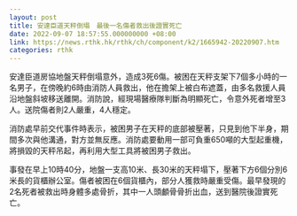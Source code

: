```yaml
---
layout: post
title: 安達臣道天秤倒塌　最後一名傷者救出後證實死亡
date: 2022-09-07 18:57:55.000000000 +08:00
link: https://news.rthk.hk/rthk/ch/component/k2/1665942-20220907.htm
categories: rthk
---
```


安達臣道房協地盤天秤倒塌意外，造成3死6傷。被困在天秤支架下7個多小時的一名男子，在傍晚約6時由消防人員救出，他在擔架上被白布遮蓋，由多名救援人員沿地盤斜坡移送離開。消防說，經現場醫療隊判斷為明顯死亡，令意外死者增至3人。送院傷者則2人嚴重，4人穩定。

消防處早前交代事件時表示，被困男子在天秤的底部被壓著，只見到他下半身，期間多次與他溝通，對方並無反應。消防處要動用一部可負重650噸的大型起重機，將損毀的天秤吊起，再利用大型工具將被困男子救出。

事發在早上10時40分，地盤一支高10米、長30米的天秤塌下，壓著下方6個分別6米長的貨櫃辦公室。傷者被困在6個貨櫃內，部分人獲救時嚴重受傷。最早發現的2名死者被救出時身體多處骨折，其中一人頭顱骨骨折出血，送到醫院後證實死亡。
